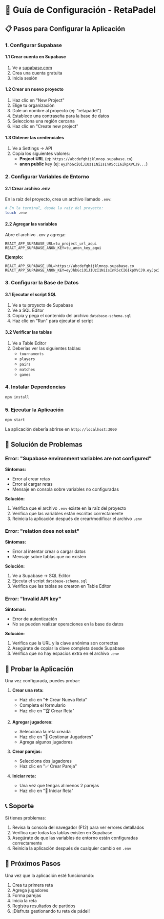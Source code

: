 # 🚀 Guía de Configuración - RetaPadel

## 📋 Pasos para Configurar la Aplicación

### 1. Configurar Supabase

#### 1.1 Crear cuenta en Supabase

1. Ve a [supabase.com](https://supabase.com)
2. Crea una cuenta gratuita
3. Inicia sesión

#### 1.2 Crear un nuevo proyecto

1. Haz clic en "New Project"
2. Elige tu organización
3. Dale un nombre al proyecto (ej: "retapadel")
4. Establece una contraseña para la base de datos
5. Selecciona una región cercana
6. Haz clic en "Create new project"

#### 1.3 Obtener las credenciales

1. Ve a Settings → API
2. Copia los siguientes valores:
   - **Project URL** (ej: `https://abcdefghijklmnop.supabase.co`)
   - **anon public** key (ej: `eyJhbGciOiJIUzI1NiIsInR5cCI6IkpXVCJ9...`)

### 2. Configurar Variables de Entorno

#### 2.1 Crear archivo .env

En la raíz del proyecto, crea un archivo llamado `.env`:

```bash
# En la terminal, desde la raíz del proyecto:
touch .env
```

#### 2.2 Agregar las variables

Abre el archivo `.env` y agrega:

```env
REACT_APP_SUPABASE_URL=tu_project_url_aqui
REACT_APP_SUPABASE_ANON_KEY=tu_anon_key_aqui
```

**Ejemplo:**

```env
REACT_APP_SUPABASE_URL=https://abcdefghijklmnop.supabase.co
REACT_APP_SUPABASE_ANON_KEY=eyJhbGciOiJIUzI1NiIsInR5cCI6IkpXVCJ9.eyJpc3MiOiJzdXBhYmFzZSIsInJlZiI6ImFiY2RlZmdoaWprbG1ub3AiLCJyb2xlIjoiYW5vbiIsImlhdCI6MTYzNzQ5NjAwMCwiZXhwIjoxOTUzMDcyMDAwfQ.example
```

### 3. Configurar la Base de Datos

#### 3.1 Ejecutar el script SQL

1. Ve a tu proyecto de Supabase
2. Ve a SQL Editor
3. Copia y pega el contenido del archivo `database-schema.sql`
4. Haz clic en "Run" para ejecutar el script

#### 3.2 Verificar las tablas

1. Ve a Table Editor
2. Deberías ver las siguientes tablas:
   - `tournaments`
   - `players`
   - `pairs`
   - `matches`
   - `games`

### 4. Instalar Dependencias

```bash
npm install
```

### 5. Ejecutar la Aplicación

```bash
npm start
```

La aplicación debería abrirse en `http://localhost:3000`

## 🔧 Solución de Problemas

### Error: "Supabase environment variables are not configured"

**Síntomas:**

- Error al crear retas
- Error al cargar retas
- Mensaje en consola sobre variables no configuradas

**Solución:**

1. Verifica que el archivo `.env` existe en la raíz del proyecto
2. Verifica que las variables están escritas correctamente
3. Reinicia la aplicación después de crear/modificar el archivo `.env`

### Error: "relation does not exist"

**Síntomas:**

- Error al intentar crear o cargar datos
- Mensaje sobre tablas que no existen

**Solución:**

1. Ve a Supabase → SQL Editor
2. Ejecuta el script `database-schema.sql`
3. Verifica que las tablas se crearon en Table Editor

### Error: "Invalid API key"

**Síntomas:**

- Error de autenticación
- No se pueden realizar operaciones en la base de datos

**Solución:**

1. Verifica que la URL y la clave anónima son correctas
2. Asegúrate de copiar la clave completa desde Supabase
3. Verifica que no hay espacios extra en el archivo `.env`

## 🧪 Probar la Aplicación

Una vez configurada, puedes probar:

1. **Crear una reta:**

   - Haz clic en "➕ Crear Nueva Reta"
   - Completa el formulario
   - Haz clic en "🏆 Crear Reta"

2. **Agregar jugadores:**

   - Selecciona la reta creada
   - Haz clic en "👥 Gestionar Jugadores"
   - Agrega algunos jugadores

3. **Crear parejas:**

   - Selecciona dos jugadores
   - Haz clic en "✅ Crear Pareja"

4. **Iniciar reta:**
   - Una vez que tengas al menos 2 parejas
   - Haz clic en "🚀 Iniciar Reta"

## 📞 Soporte

Si tienes problemas:

1. Revisa la consola del navegador (F12) para ver errores detallados
2. Verifica que todas las tablas existen en Supabase
3. Asegúrate de que las variables de entorno están configuradas correctamente
4. Reinicia la aplicación después de cualquier cambio en `.env`

## 🎯 Próximos Pasos

Una vez que la aplicación esté funcionando:

1. Crea tu primera reta
2. Agrega jugadores
3. Forma parejas
4. Inicia la reta
5. Registra resultados de partidos
6. ¡Disfruta gestionando tu reta de pádel!
